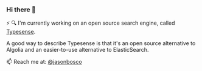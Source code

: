 ### Hi there 👋

⚡ 🔍 I'm currently working on an open source search engine, called [Typesense](https://typesense.org). 

A good way to describe Typesense is that it's an open source alternative to Algolia and an easier-to-use alternative to ElasticSearch.

📫 Reach me at: [@jasonbosco](https://twitter.com/jasonbosco)
